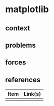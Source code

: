 # matplotlib

## context  

## problems

## forces   

## references

| Item | Link(s) |
| :--- | ------- |
|      |         |